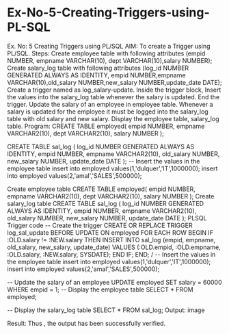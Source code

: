 # Ex-No-5-Creating-Triggers-using-PL-SQL

Ex. No: 5 Creating Triggers using PL/SQL
AIM: To create a Trigger using PL/SQL.
Steps:
Create employee table with following attributes (empid NUMBER, empname VARCHAR(10), dept VARCHAR(10),salary NUMBER);
Create salary_log table with following attributes (log_id NUMBER GENERATED ALWAYS AS IDENTITY, empid NUMBER,empname VARCHAR(10),old_salary NUMBER,new_salary NUMBER,update_date DATE);
Create a trigger named as log_salary-update.
Inside the trigger block, Insert the values into the salary_log table whenever the salary is updated.
End the trigger.
Update the salary of an employee in employee table.
Whenever a salary is updated for the employee it must be logged into the salary_log table with old salary and new salary.
Display the employee table, salary_log table.
Program:
CREATE TABLE employed(
  empid NUMBER,
  empname VARCHAR2(10),
  dept VARCHAR2(10),
  salary NUMBER
);

CREATE TABLE sal_log (
  log_id NUMBER GENERATED ALWAYS AS IDENTITY,
  empid NUMBER,
  empname VARCHAR2(10),
  old_salary NUMBER,
  new_salary NUMBER,
  update_date DATE
);
-- Insert the values in the employee table
insert into employed values(1,'dulquer','IT',1000000);
insert into employed values(2,'amal','SALES',500000);

Create employee table
CREATE TABLE employed(
  empid NUMBER,
  empname VARCHAR2(10),
  dept VARCHAR2(10),
  salary NUMBER
);
Create salary_log table
CREATE TABLE sal_log (
  log_id NUMBER GENERATED ALWAYS AS IDENTITY,
  empid NUMBER,
  empname VARCHAR2(10),
  old_salary NUMBER,
  new_salary NUMBER,
  update_date DATE
);
PLSQL Trigger code
-- Create the trigger
CREATE OR REPLACE TRIGGER log_sal_update
BEFORE UPDATE ON employed
FOR EACH ROW
BEGIN
  IF :OLD.salary != :NEW.salary THEN
    INSERT INTO sal_log (empid, empname, old_salary, new_salary, update_date)
    VALUES (:OLD.empid, :OLD.empname, :OLD.salary, :NEW.salary, SYSDATE);
  END IF;
END;
/
-- Insert the values in the employee table
insert into employed values(1,'dulquer','IT',1000000);
insert into employed values(2,'amal','SALES',500000);

-- Update the salary of an employee
UPDATE employed
SET salary = 60000
WHERE empid = 1;
-- Display the employee table
SELECT * FROM employed;

-- Display the salary_log table
SELECT * FROM sal_log;
Output:
image

Result:
Thus , the output has been successfully verified.
